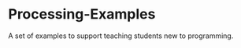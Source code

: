 Processing-Examples
===================

A set of examples to support teaching students new to programming. 
